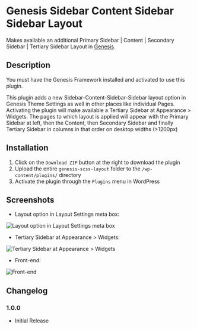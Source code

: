 # Genesis Sidebar Content Sidebar Sidebar Layout #

Makes available an additional Primary Sidebar | Content | Secondary Sidebar | Tertiary Sidebar Layout in [Genesis](https://sridharkatakam.com/go/genesis/).

## Description ##

You must have the Genesis Framework installed and activated to use this plugin.

This plugin adds a new Sidebar-Content-Sidebar-Sidebar layout option in Genesis Theme Settings as well in other places like individual Pages. Activating the plugin will make available a Tertiary Sidebar at Appearance > Widgets. The pages to which layout is applied will appear with the Primary Sidebar at left, then the Content, then Secondary Sidebar and finally Tertiary Sidebar in columns in that order on desktop widths (>1200px)

## Installation ##

1. Click on the `Download ZIP` button at the right to download the plugin
2. Upload the entire `genesis-scss-layout` folder to the `/wp-content/plugins/` directory
3. Activate the plugin through the `Plugins` menu in WordPress

## Screenshots ##

* Layout option in Layout Settings meta box:

![Layout option in Layout Settings meta box](http://d.pr/i/1SGW+)

* Tertiary Sidebar at Appearance > Widgets:

![Tertiary Sidebar at Appearance > Widgets](http://d.pr/i/C2hz+)

* Front-end:

![Front-end](http://d.pr/i/7uAZ+)

## Changelog ##

### 1.0.0 ###
* Initial Release
